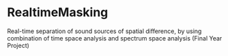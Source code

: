 # RealtimeMasking
Real-time separation of sound sources of spatial difference, by using combination of time space analysis and spectrum space analysis (Final Year Project)
